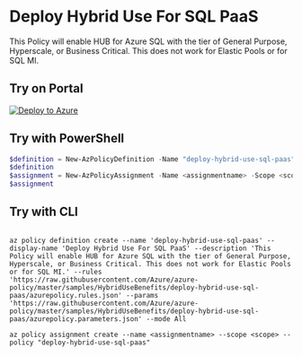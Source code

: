 # Deploy Hybrid Use For SQL PaaS

This Policy will enable HUB for Azure SQL with the tier of General Purpose, Hyperscale, or Business Critical. This does not work for Elastic Pools or for SQL MI.

## Try on Portal

[![Deploy to Azure](http://azuredeploy.net/deploybutton.png)](https://portal.azure.com/#blade/Microsoft_Azure_Policy/CreatePolicyDefinitionBlade/uri/https%3A%2F%2Fraw.githubusercontent.com%2FAzure%2Fazure-policy%2Fmaster%2Fsamples%2FSQL%2Fdeploy-hybrid-use-sql-PaaS%2Fazurepolicy.json)

## Try with PowerShell

````powershell
$definition = New-AzPolicyDefinition -Name "deploy-hybrid-use-sql-paas" -DisplayName "Deploy Hybrid Use For SQL PaaS" -description "This Policy will enable HUB for Azure SQL with the tier of General Purpose, Hyperscale, or Business Critical. This does not work for Elastic Pools or for SQL MI." -Policy 'https://raw.githubusercontent.com/Azure/azure-policy/master/samples/HybridUseBenefits/deploy-hybrid-use-sql-paas/azurepolicy.rules.json' -Parameter 'https://raw.githubusercontent.com/Azure/azure-policy/master/samples/HybridUseBenefits/deploy-hybrid-use-sql-paas/azurepolicy.parameters.json' -Mode All
$definition
$assignment = New-AzPolicyAssignment -Name <assignmentname> -Scope <scope> -PolicyDefinition $definition
$assignment 
````

## Try with CLI

````cli

az policy definition create --name 'deploy-hybrid-use-sql-paas' --display-name 'Deploy Hybrid Use For SQL PaaS' --description 'This Policy will enable HUB for Azure SQL with the tier of General Purpose, Hyperscale, or Business Critical. This does not work for Elastic Pools or for SQL MI.' --rules 'https://raw.githubusercontent.com/Azure/azure-policy/master/samples/HybridUseBenefits/deploy-hybrid-use-sql-paas/azurepolicy.rules.json' --params 'https://raw.githubusercontent.com/Azure/azure-policy/master/samples/HybridUseBenefits/deploy-hybrid-use-sql-paas/azurepolicy.parameters.json' --mode All

az policy assignment create --name <assignmentname> --scope <scope> --policy "deploy-hybrid-use-sql-paas" 

````
